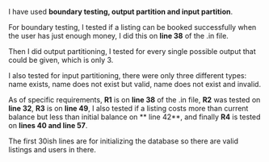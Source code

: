 I have used **boundary testing, output partition and input partition**.

For boundary testing, I tested if a listing can be booked successfully when the user has just enough money, I did this
on **line 38** of the .in file.

Then I did output partitioning, I tested for every single possible output that could be given, which is only 3.

I also tested for input partitioning, there were only three different types: name exists, name does not exist but valid,
name does not exist and invalid.

As of specific requirements, **R1** is on **line 38** of the .in file, **R2** was tested on **line 32**,
**R3** is on **line 49**, I also tested if a listing costs more than current balance but less than initial balance on **
line 42**, and finally **R4** is tested on **lines 40 and line 57**.

The first 30ish lines are for initializing the database so there are valid listings and users in there.